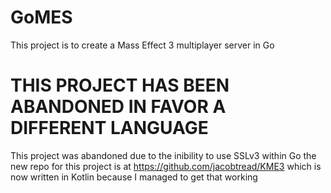 # GoMES

This project is to create a Mass Effect 3 multiplayer server in Go

# THIS PROJECT HAS BEEN ABANDONED IN FAVOR A DIFFERENT LANGUAGE
This project was abandoned due to the inibility to use SSLv3 within Go
the new repo for this project is at https://github.com/jacobtread/KME3 which
is now written in Kotlin because I managed to get that working
